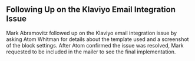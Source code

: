 ## Following Up on the Klaviyo Email Integration Issue

Mark Abramovitz followed up on the Klaviyo email integration issue by asking Atom Whitman for details about the template used and a screenshot of the block settings. After Atom confirmed the issue was resolved, Mark requested to be included in the mailer to see the final implementation.